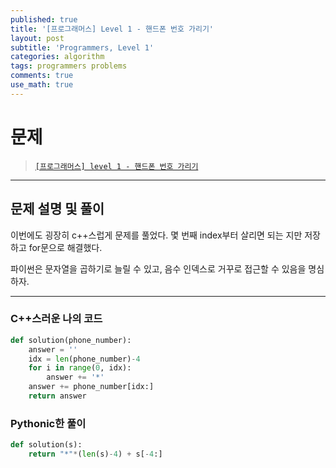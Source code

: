 ```yaml
---
published: true
title: '[프로그래머스] Level 1 - 핸드폰 번호 가리기'
layout: post
subtitle: 'Programmers, Level 1'
categories: algorithm
tags: programmers problems
comments: true
use_math: true
---
```


# **문제**

> [`[프로그래머스] level 1 - 핸드폰 번호 가리기`](https://programmers.co.kr/learn/courses/30/lessons/12948)

---
## **문제 설명 및 풀이**

이번에도 굉장히 c++스럽게 문제를 풀었다. 몇 번째 index부터 살리면 되는 지만 저장하고 for문으로 해결했다.  

파이썬은 문자열을 곱하기로 늘릴 수 있고, 음수 인덱스로 거꾸로 접근할 수 있음을 명심하자.

---
### C++스러운 나의 코드
```python
def solution(phone_number):
    answer = ''
    idx = len(phone_number)-4
    for i in range(0, idx):
        answer += '*'
    answer += phone_number[idx:]
    return answer
```

### Pythonic한 풀이
```python
def solution(s):
    return "*"*(len(s)-4) + s[-4:]
```
